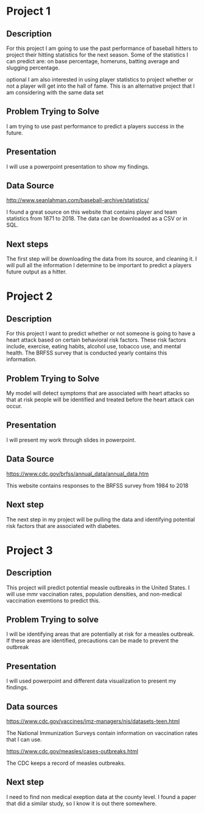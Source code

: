 # Project 1

## Description
For this project I am going to use the past performance of baseball hitters to project their hitting statistics for the next season. Some of the statistics I can predict are: on base percentage, homeruns, batting average and slugging percentage. 

optional 
I am also interested in using player statistics to project whether or not a player will get into the hall of fame. This is an alternative project that I am considering with the same data set

## Problem Trying to Solve
I am trying to use past performance to predict a players success in the future. 

## Presentation
I will use a powerpoint presentation to show my findings. 

## Data Source
http://www.seanlahman.com/baseball-archive/statistics/

I found a great source on this website that contains player and team statistics from 1871 to 2018. The data can be downloaded as a CSV or in SQL. 

## Next steps
The first step will be downloading the data from its source, and cleaning it. I will pull all the information I determine to be important to predict a players future output as a hitter. 

# Project 2

## Description
For this project I want to predict whether or not someone is going to have a heart attack based on certain behavioral risk factors. These risk factors include, exercise, eating habits, alcohol use, tobacco use, and mental health.
The BRFSS survey that is conducted yearly contains this information. 

## Problem Trying to Solve
My model will detect symptoms that are associated with heart attacks so that at risk people will be identified and treated before the heart attack can occur. 

## Presentation
I will present my work through slides in powerpoint. 

## Data Source
https://www.cdc.gov/brfss/annual_data/annual_data.htm

This website contains responses to the BRFSS survey from 1984 to 2018

## Next step
The next step in my project will be pulling the data and identifying potential risk factors that are associated with diabetes. 

# Project 3

## Description
This project will predict potential measle outbreaks in the United States. I will use mmr vaccination rates, population densities, and non-medical vaccination exemtions to predict this. 

## Problem Trying to solve
I will be identifying areas that are potentially at risk for a measles outbreak. If these areas are identified, precautions can be made to prevent the outbreak

## Presentation
I will used powerpoint and different data visualization to present my findings.

## Data sources
https://www.cdc.gov/vaccines/imz-managers/nis/datasets-teen.html

The National Immunization Surveys contain information on vaccination rates that I can use. 

https://www.cdc.gov/measles/cases-outbreaks.html

The CDC keeps a record of measles outbreaks. 

## Next step
I need to find non medical exeption data at the county level. I found a paper that did a similar study, so I know it is out there somewhere.





